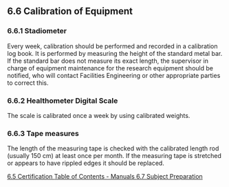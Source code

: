 ## 6.6 Calibration of Equipment

### 6.6.1 Stadiometer

Every week, calibration should be performed and recorded in a calibration log book. It is performed by measuring the height of the standard metal bar.  If the standard bar does not measure its exact length, the supervisor in charge of equipment maintenance for the research equipment should be notified, who will contact Facilities Engineering or other appropriate parties to correct this.

### 6.6.2 Healthometer Digital Scale

The scale is calibrated once a week by using calibrated weights.

### 6.6.3 Tape measures

The length of the measuring tape is checked with the calibrated length rod (usually 150 cm) at least once per month. If the measuring tape is stretched or appears to have rippled edges it should be replaced.


<div class="center">
<div class="btn-group">
  <a href=":pages_path:/manuals/anthropometry/6-05-certification.md" class="btn btn-default">
    <span class="glyphicon glyphicon-chevron-left"></span>
    6.5 Certification
  </a>

  <a href=":pages_path:/manuals/manual-toc.md" class="btn btn-default">
    <span class="glyphicon glyphicon-chevron-up"></span>
    Table of Contents - Manuals
  </a>

  <a href=":pages_path:/manuals/anthropometry/6-07-subject-preparation.md" class="btn btn-success">
    6.7 Subject Preparation
    <span class="glyphicon glyphicon-chevron-right"></span>
  </a>
</div>
</div>
